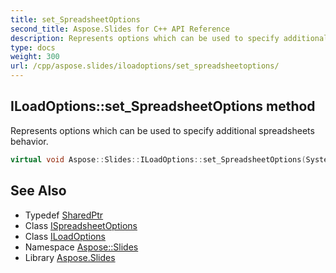 ```yaml
---
title: set_SpreadsheetOptions
second_title: Aspose.Slides for C++ API Reference
description: Represents options which can be used to specify additional spreadsheets behavior.
type: docs
weight: 300
url: /cpp/aspose.slides/iloadoptions/set_spreadsheetoptions/
---
```

## ILoadOptions::set_SpreadsheetOptions method


Represents options which can be used to specify additional spreadsheets behavior.

```cpp
virtual void Aspose::Slides::ILoadOptions::set_SpreadsheetOptions(System::SharedPtr<ISpreadsheetOptions> value)=0
```

## See Also

* Typedef [SharedPtr](../../../system/sharedptr/)
* Class [ISpreadsheetOptions](../../ispreadsheetoptions/)
* Class [ILoadOptions](../)
* Namespace [Aspose::Slides](../../)
* Library [Aspose.Slides](../../../)
